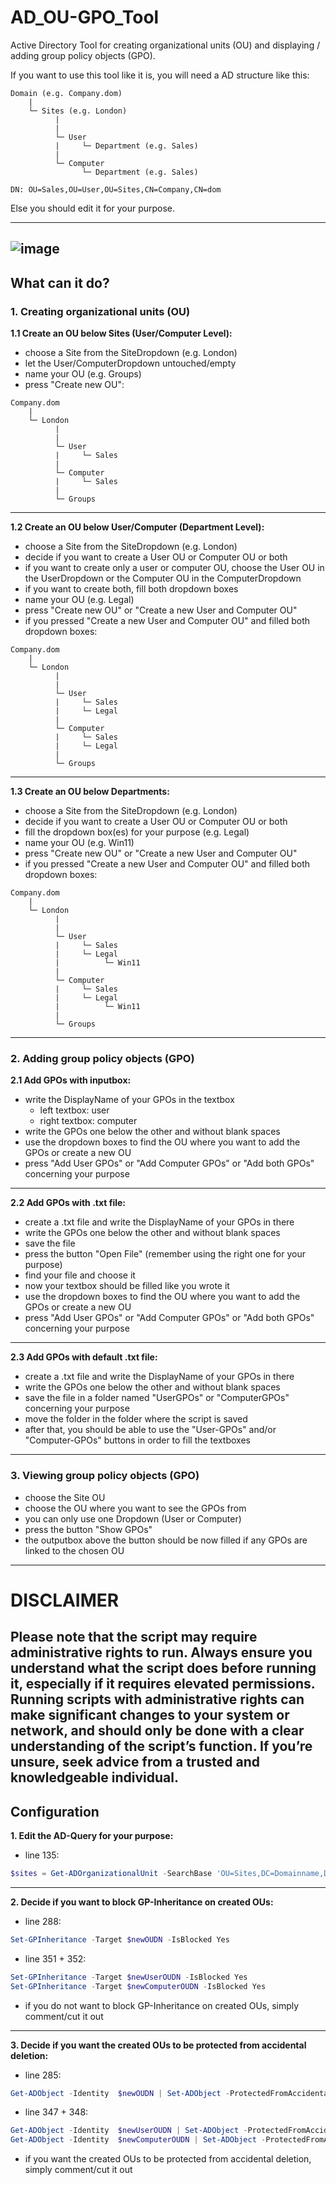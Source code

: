 # AD_OU-GPO_Tool
Active Directory Tool for creating organizational units (OU) and displaying / adding group policy objects (GPO).

If you want to use this tool like it is, you will need a AD structure like this:
```
Domain (e.g. Company.dom)
    |
    └─ Sites (e.g. London)
          |
          |
          └─ User
          |     └─ Department (e.g. Sales)
          |
          └─ Computer
                └─ Department (e.g. Sales)

DN: OU=Sales,OU=User,OU=Sites,CN=Company,CN=dom
```
Else you should edit it for your purpose.




---
![image](https://github.com/74RL/AD_OU-GPO_Tool/assets/153525115/2062a100-7d05-472b-92d7-711da093c62e)
---


## What can it do?


### 1. Creating organizational units (OU)


**1.1 Create an OU below Sites (User/Computer Level):**
+ choose a Site from the SiteDropdown (e.g. London)
+ let the User/ComputerDropdown untouched/empty
+ name your OU (e.g. Groups)
+ press "Create new OU":
```
Company.dom
    |
    └─ London
          |
          |
          └─ User
          |     └─ Sales
          |
          └─ Computer
          |     └─ Sales
          |
          └─ Groups
```

---
**1.2 Create an OU below User/Computer (Department Level):**
+ choose a Site from the SiteDropdown (e.g. London)
+ decide if you want to create a User OU or Computer OU or both
+ if you want to create only a user or computer OU, choose the User OU in the UserDropdown or the Computer OU in the ComputerDropdown
+ if you want to create both, fill both dropdown boxes
+ name your OU (e.g. Legal)
+ press "Create new OU" or "Create a new User and Computer OU"
+ if you pressed "Create a new User and Computer OU" and filled both dropdown boxes:
```
Company.dom
    |
    └─ London
          |
          |
          └─ User
          |     └─ Sales
          |     └─ Legal      
          |
          └─ Computer
          |     └─ Sales
          |     └─ Legal
          |
          └─ Groups
```

---
**1.3 Create an OU below Departments:**
+ choose a Site from the SiteDropdown (e.g. London)
+ decide if you want to create a User OU or Computer OU or both
+ fill the dropdown box(es) for your purpose (e.g. Legal)
+ name your OU (e.g. Win11)
+ press "Create new OU" or "Create a new User and Computer OU"
+ if you pressed "Create a new User and Computer OU" and filled both dropdown boxes:
```
Company.dom
    |
    └─ London
          |
          |
          └─ User
          |     └─ Sales
          |     └─ Legal
          |          └─ Win11      
          |
          └─ Computer
          |     └─ Sales
          |     └─ Legal
          |          └─ Win11
          |
          └─ Groups
```
---

### 2. Adding group policy objects (GPO)

**2.1 Add GPOs with inputbox:**
+ write the DisplayName of your GPOs in the textbox
    + left textbox: user
    + right textbox: computer
+ write the GPOs one below the other and without blank spaces
+ use the dropdown boxes to find the OU where you want to add the GPOs or create a new OU
+ press "Add User GPOs" or "Add Computer GPOs" or "Add both GPOs" concerning your purpose

---
**2.2 Add GPOs with .txt file:**
+ create a .txt file and write the DisplayName of your GPOs in there
+ write the GPOs one below the other and without blank spaces
+ save the file
+ press the button "Open File" (remember using the right one for your purpose)
+ find your file and choose it
+ now your textbox should be filled like you wrote it
+ use the dropdown boxes to find the OU where you want to add the GPOs or create a new OU
+ press "Add User GPOs" or "Add Computer GPOs" or "Add both GPOs" concerning your purpose

---
**2.3 Add GPOs with default .txt file:**
+ create a .txt file and write the DisplayName of your GPOs in there
+ write the GPOs one below the other and without blank spaces
+ save the file in a folder named "UserGPOs" or "ComputerGPOs" concerning your purpose
+ move the folder in the folder where the script is saved
+ after that, you should be able to use the  "User-GPOs" and/or "Computer-GPOs" buttons in order to fill the textboxes
---

### 3. Viewing group policy objects (GPO)
+ choose the Site OU
+ choose the OU where you want to see the GPOs from
+ you can only use one Dropdown (User or Computer)
+ press the button "Show GPOs"
+ the outputbox above the button should be now filled if any GPOs are linked to the chosen OU

---
# DISCLAIMER
Please note that the script may require administrative rights to run.
Always ensure you understand what the script does before running it, especially if it requires elevated permissions.
Running scripts with administrative rights can make significant changes to your system or network, and should only be done with a clear understanding of the script’s function.
If you’re unsure, seek advice from a trusted and knowledgeable individual.
---


## Configuration


**1. Edit the AD-Query for your purpose:**
+ line 135:
```ps1
$sites = Get-ADOrganizationalUnit -SearchBase 'OU=Sites,DC=Domainname,DC=dom/com' -Filter * | Where-Object { $_.DistinguishedName -match '^ou=[^,]+,OU=Sites,DC=Domainname,DC=dom/com$' }
```

---
**2. Decide if you want to block GP-Inheritance on created OUs:**
+ line 288:
```ps1
Set-GPInheritance -Target $newOUDN -IsBlocked Yes
```
+ line 351 + 352:
```ps1
Set-GPInheritance -Target $newUserOUDN -IsBlocked Yes
Set-GPInheritance -Target $newComputerOUDN -IsBlocked Yes
```
+ if you do not want to block GP-Inheritance on created OUs, simply comment/cut it out

---
**3. Decide if you want the created OUs to be protected from accidental deletion:**
+ line 285:
```ps1
Get-ADObject -Identity  $newOUDN | Set-ADObject -ProtectedFromAccidentalDeletion:$false
```
+ line 347 + 348:
```ps1
Get-ADObject -Identity  $newUserOUDN | Set-ADObject -ProtectedFromAccidentalDeletion:$false
Get-ADObject -Identity  $newComputerOUDN | Set-ADObject -ProtectedFromAccidentalDeletion:$false
```
+ if you want the created OUs to be protected from accidental deletion, simply comment/cut it out
